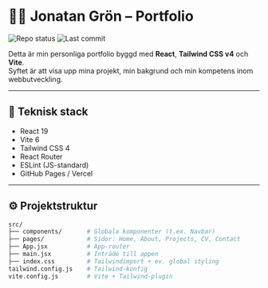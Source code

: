 # 👨‍💻 Jonatan Grön – Portfolio

![Repo status](https://img.shields.io/github/repo-status/jonatangroncode/jonatangron-portfolio)
![Last commit](https://img.shields.io/github/last-commit/jonatangroncode/jonatangron-portfolio)



Detta är min personliga portfolio byggd med **React**, **Tailwind CSS v4** och **Vite**.  
Syftet är att visa upp mina projekt, min bakgrund och min kompetens inom webbutveckling.

---

## 🚀 Teknisk stack

- React 19
- Vite 6
- Tailwind CSS 4
- React Router
- ESLint (JS-standard)
- GitHub Pages / Vercel 

---

## ⚙️ Projektstruktur

```bash
src/
├── components/       # Globala komponenter (t.ex. Navbar)
├── pages/            # Sidor: Home, About, Projects, CV, Contact
├── App.jsx           # App-router
├── main.jsx          # Inträde till appen
├── index.css         # Tailwindimport + ev. global styling
tailwind.config.js    # Tailwind-konfig
vite.config.js        # Vite + Tailwind-plugin

